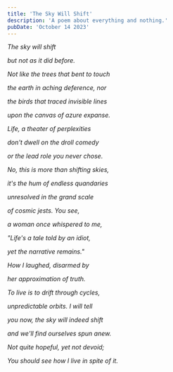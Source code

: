 ```yaml
---
title: 'The Sky Will Shift'
description: 'A poem about everything and nothing.'
pubDate: 'October 14 2023'
---
```


_The sky will shift_

_but not as it did before._

_Not like the trees that bent to touch_

_the earth in aching deference, nor_

_the birds that traced invisible lines_

_upon the canvas of azure expanse._

_Life, a theater of perplexities_

_don't dwell on the droll comedy_

_or the lead role you never chose._

_No, this is more than shifting skies,_

_it's the hum of endless quandaries_

_unresolved in the grand scale_

_of cosmic jests. You see,_

_a woman once whispered to me,_

_"Life's a tale told by an idiot,_

_yet the narrative remains."_

_How I laughed, disarmed by_

_her approximation of truth._

_To live is to drift through cycles,_

_unpredictable orbits. I will tell_

_you now, the sky will indeed shift_

_and we'll find ourselves spun anew._

_Not quite hopeful, yet not devoid;_

_You should see how I live in spite of it._
